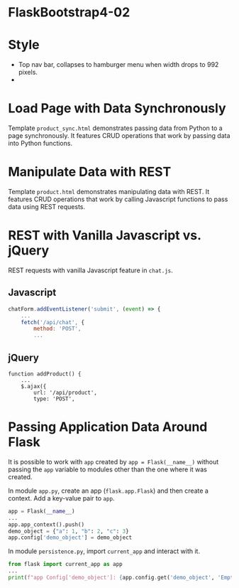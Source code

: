 # FlaskBootstrap4-02

# Style

* Top nav bar, collapses to hamburger menu when width drops to 992 pixels.
* 


# Load Page with Data Synchronously

Template `product_sync.html` demonstrates passing data from Python to a page synchronously. It features CRUD operations that work by passing data into Python functions.

# Manipulate Data with REST

Template `product.html` demonstrates manipulating data with REST. It features CRUD operations that work by calling Javascript functions to pass data using REST requests.

# REST with Vanilla Javascript vs. jQuery

REST requests with vanilla Javascript feature in `chat.js`. 

## Javascript

```Javascript
chatForm.addEventListener('submit', (event) => {
    ...
    fetch('/api/chat', {
        method: 'POST',
        ...
```

## jQuery

```jQuery
function addProduct() {
    ...
    $.ajax({
        url: '/api/product',
        type: 'POST',
```

# Passing Application Data Around Flask

It is possible to work with `app` created by `app = Flask(__name__)` without passing the `app` variable to modules other than the one where it was created. 

In module `app.py`, create an app (`flask.app.Flask`) and then create a context. Add a key-value pair to `app`.
```Python
app = Flask(__name__)
...
app.app_context().push()
demo_object = {"a": 1, "b": 2, "c": 3}
app.config['demo_object'] = demo_object
```

In module `persistence.py`, import `current_app` and interact with it.

```Python
from flask import current_app as app
...
print(f"app Config['demo_object']: {app.config.get('demo_object', 'Empty')}")
```








# 